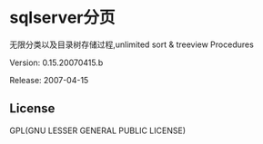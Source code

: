 # sqlserver分页

无限分类以及目录树存储过程,unlimited sort & treeview Procedures

Version:  0.15.20070415.b

Release:  2007-04-15

## License
GPL(GNU LESSER GENERAL PUBLIC LICENSE)

